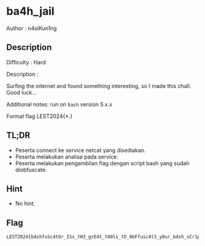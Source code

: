 # ba4h_jail

Author : n4siKun1ng

## Description

Difficulty : Hard

Description :

Surfing the internet and found something interesting, so I made this chall. Good luck...

Additional notes: run on `bash` version 5.x.x

Format flag LEST2024{*.}

## TL;DR

- Peserta connect ke service netcat yang disediakan.
- Peserta melakukan analisa pada service.
- Peserta melakukan pengambilan flag dengan script bash yang sudah diobfuscate.

## Hint

- No hint.

## Flag

```
LEST2024{b4shfuSc4tOr_ISs_tH3_grE4t_t00ls_tO_0bFfusc4t3_y0ur_b4sh_sCr1pt}
```
